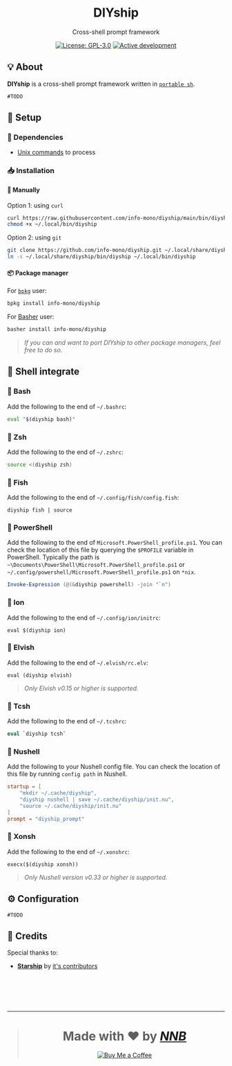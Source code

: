 <h1 align="center">DIYship</h1>
<p align="center">Cross-shell prompt framework</p>
<p align="center"><a href="https://github.com/info-mono/diyship/blob/main/LICENSE"><img src="https://img.shields.io/github/license/info-mono/diyship?labelColor=383838&color=585858&style=for-the-badge" alt="License: GPL-3.0"></a> <a href="https://gist.github.com/NNBnh/9ef453aba3efce26046e0d3119dab5a7#active-development"><img src="https://img.shields.io/github/last-commit/NNBnh/dots?labelColor=383838&color=585858&style=for-the-badge" alt="Active development"></a></p>

## 💡 About
**DIYship** is a cross-shell prompt framework written in [`portable sh`](https://github.com/dylanaraps/pure-sh-bible).

`#TODO`

## 🚀 Setup
### 🧾 Dependencies
- [Unix commands](https://en.wikipedia.org/wiki/List_of_Unix_commands) to process

### 📥 Installation
#### 🔧 Manually
Option 1: using `curl`
```sh
curl https://raw.githubusercontent.com/info-mono/diyship/main/bin/diyship > ~/.local/bin/diyship
chmod +x ~/.local/bin/diyship
```

Option 2: using `git`
```sh
git clone https://github.com/info-mono/diyship.git ~/.local/share/diyship
ln -s ~/.local/share/diyship/bin/diyship ~/.local/bin/diyship
```

#### 📦 Package manager
For [`bpkg`](https://github.com/bpkg/bpkg) user:
```sh
bpkg install info-mono/diyship
```

For [Basher](https://github.com/bpkg/bpkg) user:
```sh
basher install info-mono/diyship
```

> *If you can and want to port DIYship to other package managers, feel free to do so.*

## 🐚 Shell integrate
### 🐚 Bash
Add the following to the end of `~/.bashrc`:

```bash
eval "$(diyship bash)"
```

### 🐚 Zsh
Add the following to the end of `~/.zshrc`:

```zsh
source <(diyship zsh)
```

### 🐚 Fish
Add the following to the end of `~/.config/fish/config.fish`:

```fish
diyship fish | source
```

### 🐚 PowerShell
Add the following to the end of `Microsoft.PowerShell_profile.ps1`.
You can check the location of this file by querying the `$PROFILE` variable in PowerShell.
Typically the path is `~\Documents\PowerShell\Microsoft.PowerShell_profile.ps1` or `~/.config/powershell/Microsoft.PowerShell_profile.ps1` on `*nix`.

```powershell
Invoke-Expression (@(&diyship powershell) -join "`n")
```

### 🐚 Ion
Add the following to the end of `~/.config/ion/initrc`:

```ion
eval $(diyship ion)
```

### 🐚 Elvish
Add the following to the end of `~/.elvish/rc.elv`:

```elv
eval (diyship elvish)
```

> *Only Elvish v0.15 or higher is supported.*

### 🐚 Tcsh
Add the following to the end of `~/.tcshrc`:

```tcsh
eval `diyship tcsh`
```

### 🐚 Nushell
Add the following to your Nushell config file. You can check the location of this file by running `config path` in Nushell.

```toml
startup = [
	"mkdir ~/.cache/diyship",
	"diyship nushell | save ~/.cache/diyship/init.nu",
	"source ~/.cache/diyship/init.nu"
]
prompt = "diyship_prompt"
```

### 🐚 Xonsh
Add the following to the end of `~/.xonshrc`:

```xsh
execx($(diyship xonsh))
```

> *Only Nushell version v0.33 or higher is supported.*

## ⚙️ Configuration
`#TODO`

## 💌 Credits
Special thanks to:
- [**Starship**](https://starship.rs) by [it's contributors](https://github.com/starship/starship/graphs/contributors)

<br><br><br><br>

---

> <h1 align="center">Made with ❤️ by <a href="https://github.com/NNBnh"><i>NNB</i></a></h1>
>
> <p align="center"><a href="https://www.buymeacoffee.com/nnbnh"><img src="https://img.shields.io/badge/buy_me_a_coffee%20-%23F7CA88.svg?logo=buy-me-a-coffee&logoColor=333333&style=for-the-badge" alt="Buy Me a Coffee"></a></p>
